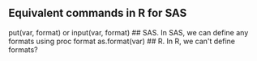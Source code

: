 ## Equivalent commands in R for SAS
put(var, format) or input(var, format) ## SAS. In SAS, we can define any formats using proc format
as.format(var)   ## R. In R, we can't define formats?
